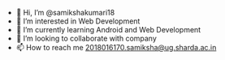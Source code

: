 - 👋 Hi, I’m @samikshakumari18
- 👀 I’m interested in Web Development
- 🌱 I’m currently learning Android and Web Development
- 💞️ I’m looking to collaborate with company
- 📫 How to reach me 2018016170.samiksha@ug.sharda.ac.in

<!---
samikshakumari18/samikshakumari18 is a ✨ special ✨ repository because its `README.md` (this file) appears on your GitHub profile.
You can click the Preview link to take a look at your changes.
--->
